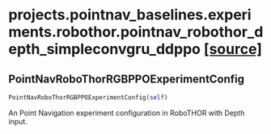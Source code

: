 # projects.pointnav_baselines.experiments.robothor.pointnav_robothor_depth_simpleconvgru_ddppo [[source]](https://github.com/allenai/allenact/tree/master/projects/pointnav_baselines/experiments/robothor/pointnav_robothor_depth_simpleconvgru_ddppo.py)

## PointNavRoboThorRGBPPOExperimentConfig
```python
PointNavRoboThorRGBPPOExperimentConfig(self)
```
An Point Navigation experiment configuration in RoboTHOR with Depth
input.
